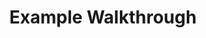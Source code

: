 ---
layout: page
title: Example Walkthrough
permalink: /candel_database/example/
parent: CANDEL Database
nav_order: 6
---